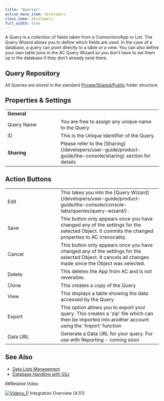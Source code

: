 ```yaml
---
title: "Queries"
active_menu_item: developers
class_name: developers
full_width: true
---
```



A Query is a collection of fields taken from a Connection/App or List. The Query Wizard allows you to define which fields are used. In the case of a database, a query can point directly to a table or a view. You can also define your own table joins in the AC Query Wizard so you don't have to set them up in the database if they don't already exist there.

## Query Repository

All Queries are stored in the standard [Private/Shared/Public](/developers/user-guide/product-guide/the-console/private-shared-and-public-fol) folder structure.

## Properties & Settings

<table>
<tr>
<td width="126">
  <strong>General</strong>

</td>
<td width="16">
</td>
<td>
</td>
</tr>
<tr>
<td width="126">
Query Name

</td>
<td width="16">
</td>
<td>
You are free to assign any unique name to the Query

</td>
</tr>
<tr>
<td width="126">
ID

</td>
<td width="16">
</td>
<td>
This is the Unique Identifier of the Query.

</td>
</tr>
<tr>
<td width="126">
  <strong>Sharing</strong>

</td>
<td width="16">
</td>
<td>
Please refer to the [Sharing](/developers/user-guide/product-guide/the-console/sharing) section for details

</td>
</tr>
</table>

## Action Buttons

<table>
<tr>
<td width="126">
Edit

</td>
<td width="16">
</td>
<td>
This takes you into the [Query Wizard](/developers/user-guide/product-guide/the-console/console-tabs/queries/query-wizard/) .

</td>
</tr>
<tr>
<td width="126">
Save

</td>
<td width="16">
</td>
<td>
This button only appears once you have changed any of the settings for the selected Object. It commits the changed properties to AC irrevocably.

</td>
</tr>
<tr>
<td width="126">
Cancel

</td>
<td width="16">
</td>
<td>
This button only appears once you have changed any of the settings for the selected Object. It cancels all changes made since the Object was selected.

</td>
</tr>
<tr>
<td width="126">
Delete

</td>
<td width="16">
</td>
<td>
This deletes the App from AC and is not reversible.

</td>
</tr>
<tr>
<td width="126">
Clone

</td>
<td width="16">
</td>
<td>
This creates a copy of the Query

</td>
</tr>
<tr>
<td width="126">
View

</td>
<td width="16">
</td>
<td>
This displays a table showing the data accessed by the Query

</td>
</tr>
<tr>
<td width="126">
Export

</td>
<td width="16">
</td>
<td>
This option allows you to export your query. This creates a 'zip' file which can then be imported into another account using the 'Import' function

</td>
</tr>
<tr>
<td width="126">
Data URL

</td>
<td width="16">
</td>
<td>
Generate a Data URL for your query. For use with Reporting - coming soon

</td>
</tr>
</table>

## See Also

 - [Data Lists Management](/developers/user-guide/product-guide/advanced-features/data-lists-management/)
 - [Database Handling with SSJ](/developers/user-guide/scripting-apis/server-side-scripting-overview/database-handling-with-ssj)

##Related Video

[![Videos\_P](/img/docs/videos_p.png)](http://www.youtube.com/v/Jy5HgPdtvMY?autoplay=1&hd=1&fs=1&showsearch=0&rel=0&) Integration Overview [4:51]

